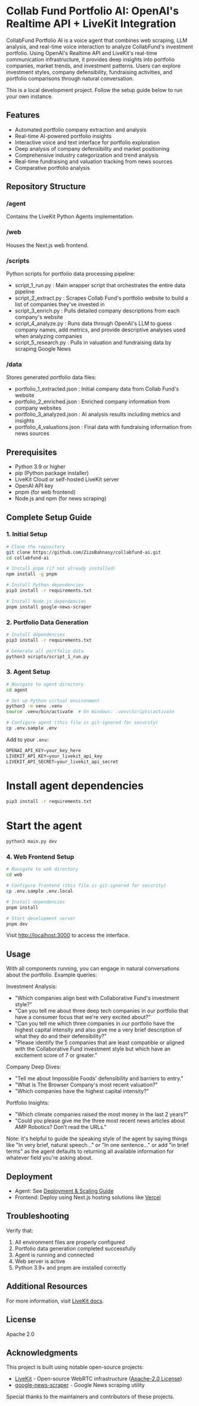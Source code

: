 # Collab Fund Portfolio AI: OpenAI's Realtime API + LiveKit Integration

CollabFund Portfolio AI is a voice agent that combines web scraping, LLM analysis, and real-time voice interaction to analyze CollabFund's investment portfolio. Using OpenAI's Realtime API and LiveKit's real-time communication infrastructure, it provides deep insights into portfolio companies, market trends, and investment patterns. Users can explore investment styles, company defensibility, fundraising activities, and portfolio comparisons through natural conversation.

This is a local development project. Follow the setup guide below to run your own instance.

## Features

- Automated portfolio company extraction and analysis
- Real-time AI-powered portfolio insights
- Interactive voice and text interface for portfolio exploration
- Deep analysis of company defensibility and market positioning
- Comprehensive industry categorization and trend analysis
- Real-time fundraising and valuation tracking from news sources
- Comparative portfolio analysis

## Repository Structure

### /agent
Contains the LiveKit Python Agents implementation.

### /web
Houses the Next.js web frontend.

### /scripts
Python scripts for portfolio data processing pipeline:
- script_1_run.py : Main wrapper script that orchestrates the entire data pipeline
- script_2_extract.py : Scrapes Collab Fund's portfolio website to build a list of companies they've invested in
- script_3_enrich.py : Pulls detailed company descriptions from each company's website
- script_4_analyze.py : Runs data through OpenAI's LLM to guess company names, add metrics, and provide descriptive analyses used when analyzing companies
- script_5_research.py : Pulls in valuation and fundraising data by scraping Google News

### /data
Stores generated portfolio data files:
- portfolio_1_extracted.json : Initial company data from Collab Fund's website
- portfolio_2_enriched.json : Enriched company information from company websites
- portfolio_3_analyzed.json : AI analysis results including metrics and insights
- portfolio_4_valuations.json : Final data with fundraising information from news sources

## Prerequisites

- Python 3.9 or higher
- pip (Python package installer)
- LiveKit Cloud or self-hosted LiveKit server
- OpenAI API key
- pnpm (for web frontend)
- Node.js and npm (for news scraping)

## Complete Setup Guide

### 1. Initial Setup
```bash
# Clone the repository
git clone https://github.com/ZizoBahnasy/collabfund-ai.git
cd collabfund-ai

# Install pnpm (if not already installed)
npm install -g pnpm

# Install Python dependencies
pip3 install -r requirements.txt

# Install Node.js dependencies
pnpm install google-news-scraper
```

### 2. Portfolio Data Generation
```bash
# Install dependencies
pip3 install -r requirements.txt

# Generate all portfolio data
python3 scripts/script_1_run.py
```

### 3. Agent Setup
```bash
# Navigate to agent directory
cd agent

# Set up Python virtual environment
python3 -m venv .venv
source .venv/bin/activate  # On Windows: .venv\Scripts\activate

# Configure agent (this file is git-ignored for security)
cp .env.sample .env

```
Add to your `.env`:

```python
OPENAI_API_KEY=your_key_here
LIVEKIT_API_KEY=your_livekit_api_key
LIVEKIT_API_SECRET=your_livekit_api_secret
```

# Install agent dependencies
```bash
pip3 install -r requirements.txt
```

# Start the agent
```bash
python3 main.py dev
```

### 4. Web Frontend Setup
```bash
# Navigate to web directory
cd web

# Configure frontend (this file is git-ignored for security)
cp .env.sample .env.local

# Install dependencies
pnpm install

# Start development server
pnpm dev
```

Visit [http://localhost:3000](http://localhost:3000) to access the interface.

## Usage

With all components running, you can engage in natural conversations about the portfolio. Example queries:

Investment Analysis:
- "Which companies align best with Collaborative Fund's investment style?"
- "Can you tell me about three deep tech companies in our portfolio that have a consumer focus that we're very excited about?"
- "Can you tell me which three companies in our portfolio have the highest capital intensity and also give me a very brief description of what they do and their defensibility?"
- "Please identify the 5 companies that are least compatible or aligned with the Collaborative Fund investment style but which have an excitement score of 7 or greater."

Company Deep Dives:
- "Tell me about Impossible Foods' defensibility and barriers to entry."
- "What is The Browser Company's most recent valuation?"
- "Which companies have the highest capital intensity?"

Portfolio Insights:
- "Which climate companies raised the most money in the last 2 years?"
- "Could you please give me the three most recent news articles about AMP Robotics? Don’t read the URLs."

Note: it's helpful to guide the speaking style of the agent by saying things like "In very brief, natural speech..." or "In one sentence..." or add "in brief terms" as the agent defaults to returning all available information for whatever field you're asking about.

## Deployment

- Agent: See [Deployment & Scaling Guide](https://docs.livekit.io/agents/deployment/)
- Frontend: Deploy using Next.js hosting solutions like [Vercel](https://vercel.com/)

## Troubleshooting

Verify that:
1. All environment files are properly configured
2. Portfolio data generation completed successfully
3. Agent is running and connected
4. Web server is active
5. Python 3.9+ and pnpm are installed correctly

## Additional Resources

For more information, visit [LiveKit docs](https://docs.livekit.io/).

## License

Apache 2.0

## Acknowledgments

This project is built using notable open-source projects:

- [LiveKit](https://github.com/livekit/livekit) - Open-source WebRTC infrastructure ([Apache-2.0 License](https://github.com/livekit/livekit/blob/main/LICENSE))
- [google-news-scraper](https://github.com/lewisdonovan/google-news-scraper) - Google News scraping utility

Special thanks to the maintainers and contributors of these projects.